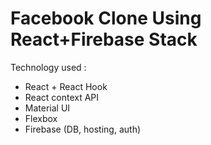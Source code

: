 # Facebook Clone Using React+Firebase Stack

Technology used :

- React + React Hook
- React context API
- Material UI
- Flexbox
- Firebase (DB, hosting, auth)

<!-- firebase deploy --only hosting:facebook-clone-sam -->
